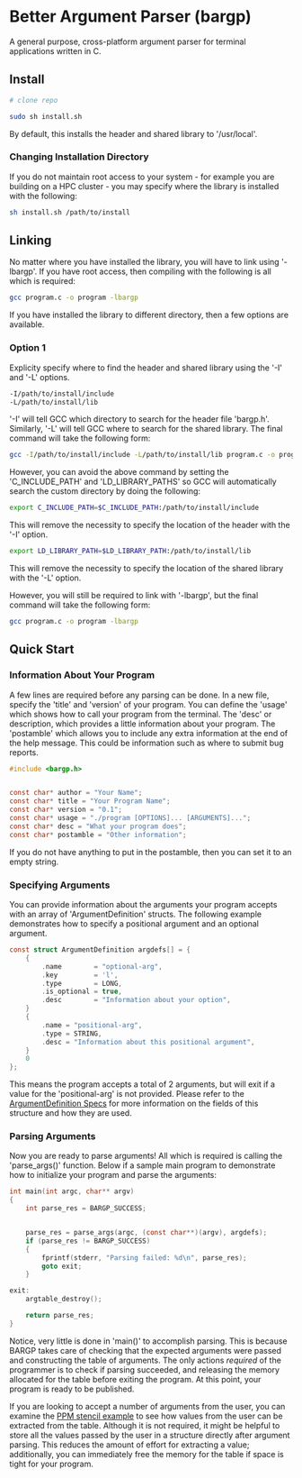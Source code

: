 # Better Argument Parser (bargp)

A general purpose, cross-platform argument parser for terminal applications written in C.

## Install
```sh
# clone repo

sudo sh install.sh
```
By default, this installs the header and shared library to '/usr/local'.

### Changing Installation Directory
If you do not maintain root access to your system - for example you are building on a HPC cluster - you may specify where the library is installed with the following:
```sh
sh install.sh /path/to/install
```

## Linking
No matter where you have installed the library, you will have to link using '-lbargp'. If you have root access, then compiling with the following is all which is required:
```sh
gcc program.c -o program -lbargp
```

If you have installed the library to different directory, then a few options are available.

### Option 1
Explicity specify where to find the header and shared library using the '-I' and '-L' options.
```sh
-I/path/to/install/include
-L/path/to/install/lib
```
'-I' will tell GCC which directory to search for the header file 'bargp.h'. Similarly, '-L' will tell GCC where to search for the shared library. The final command will take the following form:
```sh
gcc -I/path/to/install/include -L/path/to/install/lib program.c -o program
```

However, you can avoid the above command by setting the 'C_INCLUDE_PATH' and 'LD_LIBRARY_PATHS' so GCC will automatically search the custom directory by doing the following:
```sh
export C_INCLUDE_PATH=$C_INCLUDE_PATH:/path/to/install/include
```
This will remove the necessity to specify the location of the header with the '-I' option.

```sh
export LD_LIBRARY_PATH=$LD_LIBRARY_PATH:/path/to/install/lib
```
This will remove the necessity to specify the location of the shared library with the '-L' option.

However, you will still be required to link with '-lbargp', but the final command will take the following form:
```sh
gcc program.c -o program -lbargp
```

## Quick Start
### Information About Your Program
A few lines are required before any parsing can be done. In a new file, specify the 'title' and 'version' of your program. You can define the 'usage' which shows how to call your program from the terminal. The 'desc' or description, which provides a little information about your program. The 'postamble' which allows you to include any extra information at the end of the help message. This could be information such as where to submit bug reports.
```c
#include <bargp.h>


const char* author = "Your Name";
const char* title = "Your Program Name";
const char* version = "0.1";
const char* usage = "./program [OPTIONS]... [ARGUMENTS]...";
const char* desc = "What your program does";
const char* postamble = "Other information";
```
If you do not have anything to put in the postamble, then you can set it to an empty string.

### Specifying Arguments
You can provide information about the arguments your program accepts with an array of 'ArgumentDefinition' structs. The following example demonstrates how to specify a positional argument and an optional argument.
```c
const struct ArgumentDefinition argdefs[] = {
    {
        .name        = "optional-arg",
        .key         = 'l',
        .type        = LONG,
        .is_optional = true,
        .desc        = "Information about your option",
    }
    {
        .name = "positional-arg",
        .type = STRING,
        .desc = "Information about this positional argument",
    }
    0
};
```
This means the program accepts a total of 2 arguments, but will exit if a value for the 'positional-arg' is not provided. Please refer to the [ArgumentDefinition Specs]() for more information on the fields of this structure and how they are used.

### Parsing Arguments
Now you are ready to parse arguments! All which is required is calling the 'parse_args()' function. Below if a sample main program to demonstrate how to initialize your program and parse the arguments:
```c
int main(int argc, char** argv)
{
    int parse_res = BARGP_SUCCESS;


    parse_res = parse_args(argc, (const char**)(argv), argdefs);
    if (parse_res != BARGP_SUCCESS)
    {
        fprintf(stderr, "Parsing failed: %d\n", parse_res);
        goto exit;
    }

exit:
    argtable_destroy();

    return parse_res;
}
```
Notice, very little is done in 'main()' to accomplish parsing. This is because BARGP takes care of checking that the expected arguments were passed and constructing the table of arguments. The only actions *required* of the programmer is to check if parsing succeeded, and releasing the memory allocated for the table before exiting the program. At this point, your program is ready to be published.

If you are looking to accept a number of arguments from the user, you can examine the [PPM stencil example](./examples/ppm.c) to see how values from the user can be extracted from the table. Although it is not required, it might be helpful to store all the values passed by the user in a structure directly after argument parsing. This reduces the amount of effort for extracting a value; additionally, you can immediately free the memory for the table if space is tight for your program.
